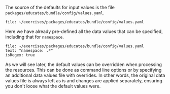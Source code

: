 The source of the defaults for input values is the file
``packages/educates/bundle/config/values.yaml``.

```editor:open-file
file: ~/exercises/packages/educates/bundle/config/values.yaml
```

Here we have already pre-defined all the data values that can be specified,
including that for ``namespace``.

```editor:select-matching-text
file: ~/exercises/packages/educates/bundle/config/values.yaml
text: "namespace: .*"
isRegex: true
```

As we will see later, the default values can be overridden when processing the
resources. This can be done as command line options or by specifying an
additional data values file with overrides. In other words, the original data
values file is always left as is and changes are applied separately, ensuring
you don't loose what the default values were.
